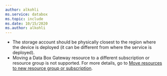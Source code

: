 ```yaml
---
author: alkohli
ms.service: databox  
ms.topic: include
ms.date: 10/15/2020
ms.author: alkohli
---
```


- The storage account should be physically closest to the region where the device is deployed (it can be different from where the service is deployed).
- Moving a Data Box Gateway resource to a different subscription or resource group is not supported. For more details, go to [Move resources to new resource group or subscription](https://docs.microsoft.com/azure/azure-resource-manager/resource-group-move-resources).
